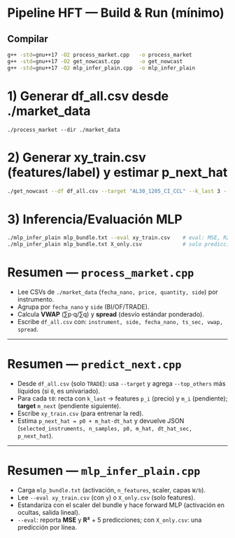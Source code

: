 # Pipeline HFT — Build & Run (mínimo)

## Compilar
```bash
g++ -std=gnu++17 -O2 process_market.cpp   -o process_market
g++ -std=gnu++17 -O2 get_nowcast.cpp      -o get_nowcast
g++ -std=gnu++17 -O2 mlp_infer_plain.cpp  -o mlp_infer_plain
```

# 1) Generar df_all.csv desde ./market_data
```
./process_market --dir ./market_data
```

# 2) Generar xy_train.csv (features/label) y estimar p_next_hat
```bash
./get_nowcast --df df_all.csv --target "AL30_1205_CI_CCL" --k_last 3 --top_others 4 --dt_median_window 20 --xy_out xy_train.csv

```

# 3) Inferencia/Evaluación MLP
```bash
./mlp_infer_plain mlp_bundle.txt --eval xy_train.csv    # eval: MSE, R2, 5 primeras
./mlp_infer_plain mlp_bundle.txt X_only.csv             # solo predicciones (una por línea)
```


# Resumen — `process_market.cpp`

- Lee CSVs de `./market_data` (`fecha_nano, price, quantity, side`) por instrumento.
- Agrupa por `fecha_nano` y `side` (BI/OF/TRADE).
- Calcula **VWAP** (∑p·q/∑q) y **spread** (desvío estándar ponderado).
- Escribe `df_all.csv` con: `instrument, side, fecha_nano, ts_sec, vwap, spread`.

---

# Resumen — `predict_next.cpp`

- Desde `df_all.csv` (solo `TRADE`): usa `--target` y agrega `--top_others` más líquidos (si `0`, es univariado).
- Para cada `t0`: recta con `k_last` → features `p_i` (precio) y `m_i` (pendiente); **target** `m_next` (pendiente siguiente).
- Escribe `xy_train.csv` (para entrenar la red).
- Estima `p_next_hat = p0 + m_hat·dt_hat` y devuelve JSON (`selected_instruments, n_samples, p0, m_hat, dt_hat_sec, p_next_hat`).

---

# Resumen — `mlp_infer_plain.cpp`

- Carga `mlp_bundle.txt` (activación, `n_features`, scaler, capas `W/b`).
- Lee `--eval xy_train.csv` (con `y`) o `X_only.csv` (solo features).
- Estandariza con el scaler del bundle y hace forward MLP (activación en ocultas, salida lineal).
- `--eval`: reporta **MSE** y **R²** + 5 predicciones; con `X_only.csv`: una predicción por línea.
